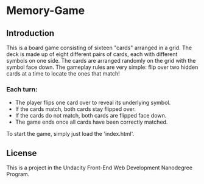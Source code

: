 # Memory-Game

## Introduction

This is a board game consisting of sixteen "cards" arranged in a grid. The deck is made up of eight different pairs of cards, each with different symbols on one side. The cards are arranged randomly on the grid with the symbol face down. The gameplay rules are very simple: flip over two hidden cards at a time to locate the ones that match!

### Each turn:

* The player flips one card over to reveal its underlying symbol.
* If the cards match, both cards stay flipped over.
* If the cards do not match, both cards are flipped face down.
* The game ends once all cards have been correctly matched.

To start the game, simply just load the 'index.html'.

## License

This is a project in the Undacity Front-End Web Development Nanodegree Program.
